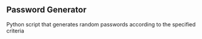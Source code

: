 ## Password Generator
 Python script that generates random passwords according to the specified criteria
